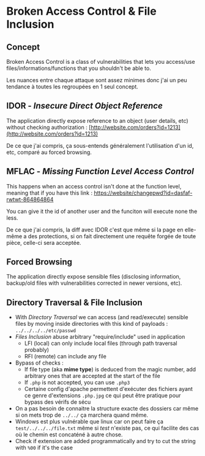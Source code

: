 # Broken Access Control & File Inclusion

## Concept

Broken Access Control is a class of vulnerabilities that lets you access/use files/informations/functions that you shouldn't be able to.

Les nuances entre chaque attaque sont assez minimes donc j'ai un peu tendance à toutes les regroupées en 1 seul concept.

## IDOR -  _Insecure Direct Object Reference_

The application directly expose reference to an object \(user details, etc\) without checking authorization : [http://website.com/orders?id=1213](http://website.com/orders?id=1213)

De ce que j'ai compris, ça sous-entends généralement l'utilisation d'un id, etc, comparé au forced browsing.

## MFLAC - _Missing Function Level Access Control_

This happens when an access control isn't done at the function level, meaning that if you have this link : [https://website/changepwd?id=dasfaf-rwtwt-864864864](https://website/changepwd?id=dasfaf-rwtwt-864864864)

You can give it the id of another user and the funciton will execute none the less.

De ce que j'ai compris, la diff avec IDOR c'est que même si la page en elle-même a des protections, si on fait directement une requête forgée de toute pièce, celle-ci sera acceptée.

## Forced Browsing

The application directly expose sensible files \(disclosing information, backup/old files with vulnerabilities corrected in newer versions, etc\).

## Directory Traversal & File Inclusion

* With _Directory Traversal_ we can access \(and read/execute\) sensible files by moving inside directories with this kind of payloads : `../../../../etc/passwd`
* _Files Inclusion_ abuse arbitrary "require/include" used in application
  * LFI \(local\) can only include local files \(through path traversal probably\)
  * RFI \(remote\) can include any file
* Bypass of checks :
  * If file type \(aka **mime type**\) is deduced from the magic number, add arbitrary ones that are accepted at the start of the file
  * If `.php` is not accepted, you can use `.php3`
  * Certaine config d'apache permettent d'exécuter des fichiers ayant ce genre d'extensions `.php.jpg` ce qui peut être pratique pour bypass des vérifs de sécu
* On a pas besoin de connaitre la structure exacte des dossiers car même si on mets trop de `../../` ça marchera quand même.
* Windows est plus vulnérable que linux car on peut faire ça `test/../../../file.txt` même si _test_ n'existe pas, ce qui facilite des cas où le chemin est concaténé à autre chose.
* Check if extension are added programmatically and try to cut the string with `%00` if it's the case

